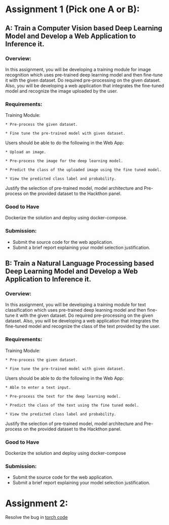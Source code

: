 # Assignment 1 (Pick one A or B):

## A: Train a Computer Vision based Deep Learning Model and Develop a Web Application to Inference it.

### Overview:

In this assignment, you will be developing a training module for image recognition which uses pre-trained deep learning model and then fine-tune it with the given dataset. Do required pre-processing on the given dataset. Also, you will be developing a web application that integrates the fine-tuned model and recognize the image uploaded by the user.

### Requirements:

Training Module:

    * Pre-process the given dataset.
    
    * Fine tune the pre-trained model with given dataset.   

Users should be able to do the following in the Web App:

    * Upload an image.

    * Pre-process the image for the deep learning model.

    * Predict the class of the uploaded image using the fine tuned model.

    * View the predicted class label and probability.

Justify the selection of pre-trained model, model architecture and Pre-process on the provided dataset to the Hackthon panel.

### Good to Have

Dockerize the solution and deploy using docker-compose.

### Submission:

 * Submit the source code for the web application.
 * Submit a brief report explaining your model selection justification.

## B: Train a Natural Language Processing based Deep Learning Model and Develop a Web Application to Inference it.

### Overview:

In this assignment, you will be developing a training module for text classification which uses pre-trained deep learning model and then fine-tune it with the given dataset. Do required pre-processing on the given dataset. Also, you will be developing a web application that integrates the fine-tuned model and recognize the class of the text provided by the user.

### Requirements:

Training Module:

    * Pre-process the given dataset.
    
    * Fine tune the pre-trained model with given dataset.  

Users should be able to do the following in the Web App:

    * Able to enter a text input.

    * Pre-process the text for the deep learning model.

    * Predict the class of the text using the fine tuned model.

    * View the predicted class label and probability.

Justify the selection of pre-trained model, model architecture and Pre-process on the provided dataset to the Hackthon panel.

### Good to Have

Dockerize the solution and deploy using docker-compose

### Submission:

 * Submit the source code for the web application.
 * Submit a brief report explaining your model selection justification.


# Assignment 2:

Resolve the bug in [torch code](main.py)
